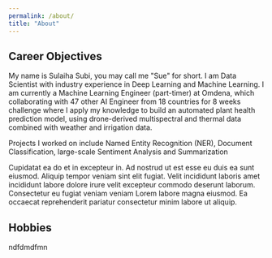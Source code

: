 ```yaml
---
permalink: /about/
title: "About"
---
```


Career Objectives
---
My name is Sulaiha Subi, you may call me "Sue" for short. I am Data Scientist with industry experience in Deep Learning and Machine Learning.  I am currently a Machine Learning Engineer (part-timer) at Omdena, which collaborating with 47 other AI Engineer from 18 countries for 8 weeks challenge where I apply my knowledge to build an automated plant health prediction model, using drone-derived multispectral and thermal data combined with weather and irrigation data. 

Projects I worked on include Named Entity Recognition (NER), Document Classification, large-scale Sentiment Analysis and Summarization

Cupidatat ea do et in excepteur in. Ad nostrud ut est esse eu duis ea sunt eiusmod. Aliquip tempor veniam sint elit fugiat. Velit incididunt laboris amet incididunt labore dolore irure velit excepteur commodo deserunt laborum. Consectetur eu fugiat veniam veniam Lorem labore magna eiusmod. Ea occaecat reprehenderit pariatur consectetur minim labore ut aliquip.



Hobbies
---

ndfdmdfmn